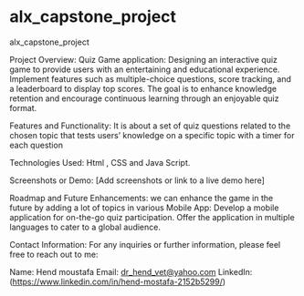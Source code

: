 # alx_capstone_project
alx_capstone_project

Project Overview:
Quiz Game application:
Designing an interactive quiz game to provide users with an entertaining and educational experience.
Implement features such as multiple-choice questions, score tracking, and a leaderboard to display top scores.
The goal is to enhance knowledge retention and encourage continuous learning through an enjoyable quiz format.


Features and Functionality:
It is about a set of quiz questions related to the chosen topic that tests users’ knowledge on a specific topic with a timer for each question 

Technologies Used:
Html , CSS and Java Script.

Screenshots or Demo:
[Add screenshots or link to a live demo here]

Roadmap and Future Enhancements:
we can enhance the game in the future by adding a lot of topics in various 
Mobile App: Develop a mobile application for on-the-go quiz participation.
Offer the application in multiple languages to cater to a global audience.

Contact Information:
For any inquiries or further information, please feel free to reach out to me:

Name: Hend moustafa
Email: dr_hend_vet@yahoo.com
LinkedIn:(https://www.linkedin.com/in/hend-mostafa-2152b5299/)